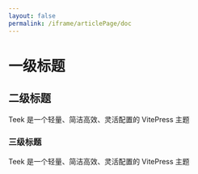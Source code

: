 ```yaml
---
layout: false
permalink: /iframe/articlePage/doc
---
```


<script setup lang="ts">
import { TkArticlePage } from "vitepress-theme-teek";
</script>

<TkArticlePage doc class="demo-article-page-doc">
  <h1>一级标题</h1>
  <h2>二级标题</h2>
  <p>Teek 是一个轻量、简洁高效、灵活配置的 VitePress 主题</p>
  <h3>三级标题</h3>
  <p>Teek 是一个轻量、简洁高效、灵活配置的 VitePress 主题</p>
</TkArticlePage>

<style>
.demo-article-page-doc {
  margin: 0;
}
</style>
